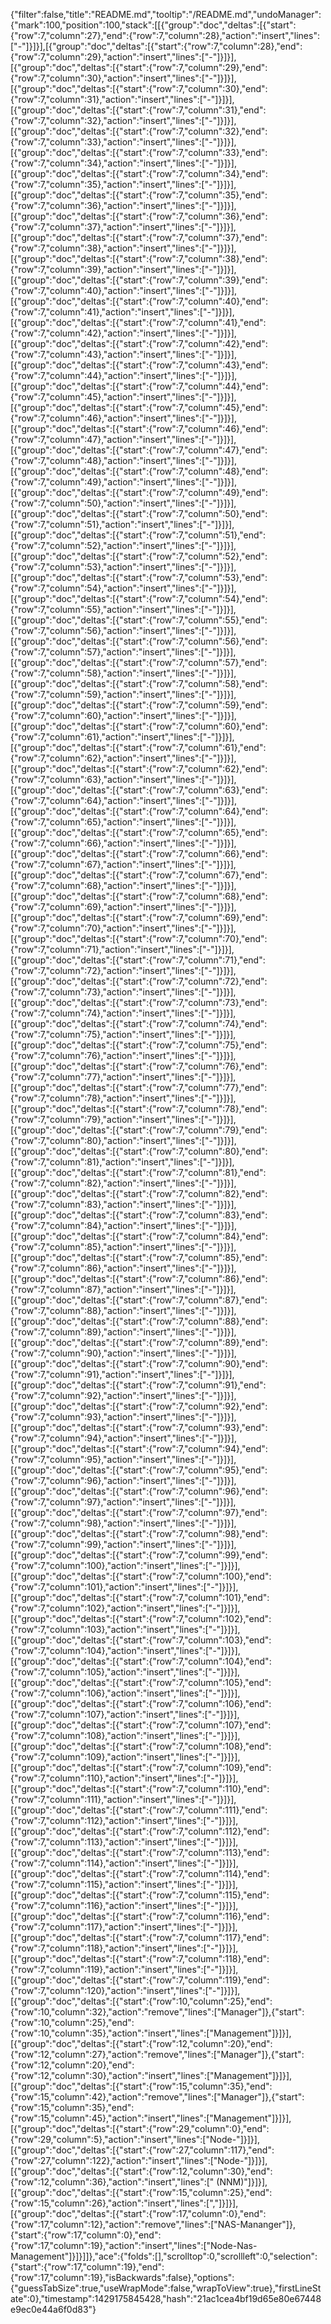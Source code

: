 {"filter":false,"title":"README.md","tooltip":"/README.md","undoManager":{"mark":100,"position":100,"stack":[[{"group":"doc","deltas":[{"start":{"row":7,"column":27},"end":{"row":7,"column":28},"action":"insert","lines":["-"]}]}],[{"group":"doc","deltas":[{"start":{"row":7,"column":28},"end":{"row":7,"column":29},"action":"insert","lines":["-"]}]}],[{"group":"doc","deltas":[{"start":{"row":7,"column":29},"end":{"row":7,"column":30},"action":"insert","lines":["-"]}]}],[{"group":"doc","deltas":[{"start":{"row":7,"column":30},"end":{"row":7,"column":31},"action":"insert","lines":["-"]}]}],[{"group":"doc","deltas":[{"start":{"row":7,"column":31},"end":{"row":7,"column":32},"action":"insert","lines":["-"]}]}],[{"group":"doc","deltas":[{"start":{"row":7,"column":32},"end":{"row":7,"column":33},"action":"insert","lines":["-"]}]}],[{"group":"doc","deltas":[{"start":{"row":7,"column":33},"end":{"row":7,"column":34},"action":"insert","lines":["-"]}]}],[{"group":"doc","deltas":[{"start":{"row":7,"column":34},"end":{"row":7,"column":35},"action":"insert","lines":["-"]}]}],[{"group":"doc","deltas":[{"start":{"row":7,"column":35},"end":{"row":7,"column":36},"action":"insert","lines":["-"]}]}],[{"group":"doc","deltas":[{"start":{"row":7,"column":36},"end":{"row":7,"column":37},"action":"insert","lines":["-"]}]}],[{"group":"doc","deltas":[{"start":{"row":7,"column":37},"end":{"row":7,"column":38},"action":"insert","lines":["-"]}]}],[{"group":"doc","deltas":[{"start":{"row":7,"column":38},"end":{"row":7,"column":39},"action":"insert","lines":["-"]}]}],[{"group":"doc","deltas":[{"start":{"row":7,"column":39},"end":{"row":7,"column":40},"action":"insert","lines":["-"]}]}],[{"group":"doc","deltas":[{"start":{"row":7,"column":40},"end":{"row":7,"column":41},"action":"insert","lines":["-"]}]}],[{"group":"doc","deltas":[{"start":{"row":7,"column":41},"end":{"row":7,"column":42},"action":"insert","lines":["-"]}]}],[{"group":"doc","deltas":[{"start":{"row":7,"column":42},"end":{"row":7,"column":43},"action":"insert","lines":["-"]}]}],[{"group":"doc","deltas":[{"start":{"row":7,"column":43},"end":{"row":7,"column":44},"action":"insert","lines":["-"]}]}],[{"group":"doc","deltas":[{"start":{"row":7,"column":44},"end":{"row":7,"column":45},"action":"insert","lines":["-"]}]}],[{"group":"doc","deltas":[{"start":{"row":7,"column":45},"end":{"row":7,"column":46},"action":"insert","lines":["-"]}]}],[{"group":"doc","deltas":[{"start":{"row":7,"column":46},"end":{"row":7,"column":47},"action":"insert","lines":["-"]}]}],[{"group":"doc","deltas":[{"start":{"row":7,"column":47},"end":{"row":7,"column":48},"action":"insert","lines":["-"]}]}],[{"group":"doc","deltas":[{"start":{"row":7,"column":48},"end":{"row":7,"column":49},"action":"insert","lines":["-"]}]}],[{"group":"doc","deltas":[{"start":{"row":7,"column":49},"end":{"row":7,"column":50},"action":"insert","lines":["-"]}]}],[{"group":"doc","deltas":[{"start":{"row":7,"column":50},"end":{"row":7,"column":51},"action":"insert","lines":["-"]}]}],[{"group":"doc","deltas":[{"start":{"row":7,"column":51},"end":{"row":7,"column":52},"action":"insert","lines":["-"]}]}],[{"group":"doc","deltas":[{"start":{"row":7,"column":52},"end":{"row":7,"column":53},"action":"insert","lines":["-"]}]}],[{"group":"doc","deltas":[{"start":{"row":7,"column":53},"end":{"row":7,"column":54},"action":"insert","lines":["-"]}]}],[{"group":"doc","deltas":[{"start":{"row":7,"column":54},"end":{"row":7,"column":55},"action":"insert","lines":["-"]}]}],[{"group":"doc","deltas":[{"start":{"row":7,"column":55},"end":{"row":7,"column":56},"action":"insert","lines":["-"]}]}],[{"group":"doc","deltas":[{"start":{"row":7,"column":56},"end":{"row":7,"column":57},"action":"insert","lines":["-"]}]}],[{"group":"doc","deltas":[{"start":{"row":7,"column":57},"end":{"row":7,"column":58},"action":"insert","lines":["-"]}]}],[{"group":"doc","deltas":[{"start":{"row":7,"column":58},"end":{"row":7,"column":59},"action":"insert","lines":["-"]}]}],[{"group":"doc","deltas":[{"start":{"row":7,"column":59},"end":{"row":7,"column":60},"action":"insert","lines":["-"]}]}],[{"group":"doc","deltas":[{"start":{"row":7,"column":60},"end":{"row":7,"column":61},"action":"insert","lines":["-"]}]}],[{"group":"doc","deltas":[{"start":{"row":7,"column":61},"end":{"row":7,"column":62},"action":"insert","lines":["-"]}]}],[{"group":"doc","deltas":[{"start":{"row":7,"column":62},"end":{"row":7,"column":63},"action":"insert","lines":["-"]}]}],[{"group":"doc","deltas":[{"start":{"row":7,"column":63},"end":{"row":7,"column":64},"action":"insert","lines":["-"]}]}],[{"group":"doc","deltas":[{"start":{"row":7,"column":64},"end":{"row":7,"column":65},"action":"insert","lines":["-"]}]}],[{"group":"doc","deltas":[{"start":{"row":7,"column":65},"end":{"row":7,"column":66},"action":"insert","lines":["-"]}]}],[{"group":"doc","deltas":[{"start":{"row":7,"column":66},"end":{"row":7,"column":67},"action":"insert","lines":["-"]}]}],[{"group":"doc","deltas":[{"start":{"row":7,"column":67},"end":{"row":7,"column":68},"action":"insert","lines":["-"]}]}],[{"group":"doc","deltas":[{"start":{"row":7,"column":68},"end":{"row":7,"column":69},"action":"insert","lines":["-"]}]}],[{"group":"doc","deltas":[{"start":{"row":7,"column":69},"end":{"row":7,"column":70},"action":"insert","lines":["-"]}]}],[{"group":"doc","deltas":[{"start":{"row":7,"column":70},"end":{"row":7,"column":71},"action":"insert","lines":["-"]}]}],[{"group":"doc","deltas":[{"start":{"row":7,"column":71},"end":{"row":7,"column":72},"action":"insert","lines":["-"]}]}],[{"group":"doc","deltas":[{"start":{"row":7,"column":72},"end":{"row":7,"column":73},"action":"insert","lines":["-"]}]}],[{"group":"doc","deltas":[{"start":{"row":7,"column":73},"end":{"row":7,"column":74},"action":"insert","lines":["-"]}]}],[{"group":"doc","deltas":[{"start":{"row":7,"column":74},"end":{"row":7,"column":75},"action":"insert","lines":["-"]}]}],[{"group":"doc","deltas":[{"start":{"row":7,"column":75},"end":{"row":7,"column":76},"action":"insert","lines":["-"]}]}],[{"group":"doc","deltas":[{"start":{"row":7,"column":76},"end":{"row":7,"column":77},"action":"insert","lines":["-"]}]}],[{"group":"doc","deltas":[{"start":{"row":7,"column":77},"end":{"row":7,"column":78},"action":"insert","lines":["-"]}]}],[{"group":"doc","deltas":[{"start":{"row":7,"column":78},"end":{"row":7,"column":79},"action":"insert","lines":["-"]}]}],[{"group":"doc","deltas":[{"start":{"row":7,"column":79},"end":{"row":7,"column":80},"action":"insert","lines":["-"]}]}],[{"group":"doc","deltas":[{"start":{"row":7,"column":80},"end":{"row":7,"column":81},"action":"insert","lines":["-"]}]}],[{"group":"doc","deltas":[{"start":{"row":7,"column":81},"end":{"row":7,"column":82},"action":"insert","lines":["-"]}]}],[{"group":"doc","deltas":[{"start":{"row":7,"column":82},"end":{"row":7,"column":83},"action":"insert","lines":["-"]}]}],[{"group":"doc","deltas":[{"start":{"row":7,"column":83},"end":{"row":7,"column":84},"action":"insert","lines":["-"]}]}],[{"group":"doc","deltas":[{"start":{"row":7,"column":84},"end":{"row":7,"column":85},"action":"insert","lines":["-"]}]}],[{"group":"doc","deltas":[{"start":{"row":7,"column":85},"end":{"row":7,"column":86},"action":"insert","lines":["-"]}]}],[{"group":"doc","deltas":[{"start":{"row":7,"column":86},"end":{"row":7,"column":87},"action":"insert","lines":["-"]}]}],[{"group":"doc","deltas":[{"start":{"row":7,"column":87},"end":{"row":7,"column":88},"action":"insert","lines":["-"]}]}],[{"group":"doc","deltas":[{"start":{"row":7,"column":88},"end":{"row":7,"column":89},"action":"insert","lines":["-"]}]}],[{"group":"doc","deltas":[{"start":{"row":7,"column":89},"end":{"row":7,"column":90},"action":"insert","lines":["-"]}]}],[{"group":"doc","deltas":[{"start":{"row":7,"column":90},"end":{"row":7,"column":91},"action":"insert","lines":["-"]}]}],[{"group":"doc","deltas":[{"start":{"row":7,"column":91},"end":{"row":7,"column":92},"action":"insert","lines":["-"]}]}],[{"group":"doc","deltas":[{"start":{"row":7,"column":92},"end":{"row":7,"column":93},"action":"insert","lines":["-"]}]}],[{"group":"doc","deltas":[{"start":{"row":7,"column":93},"end":{"row":7,"column":94},"action":"insert","lines":["-"]}]}],[{"group":"doc","deltas":[{"start":{"row":7,"column":94},"end":{"row":7,"column":95},"action":"insert","lines":["-"]}]}],[{"group":"doc","deltas":[{"start":{"row":7,"column":95},"end":{"row":7,"column":96},"action":"insert","lines":["-"]}]}],[{"group":"doc","deltas":[{"start":{"row":7,"column":96},"end":{"row":7,"column":97},"action":"insert","lines":["-"]}]}],[{"group":"doc","deltas":[{"start":{"row":7,"column":97},"end":{"row":7,"column":98},"action":"insert","lines":["-"]}]}],[{"group":"doc","deltas":[{"start":{"row":7,"column":98},"end":{"row":7,"column":99},"action":"insert","lines":["-"]}]}],[{"group":"doc","deltas":[{"start":{"row":7,"column":99},"end":{"row":7,"column":100},"action":"insert","lines":["-"]}]}],[{"group":"doc","deltas":[{"start":{"row":7,"column":100},"end":{"row":7,"column":101},"action":"insert","lines":["-"]}]}],[{"group":"doc","deltas":[{"start":{"row":7,"column":101},"end":{"row":7,"column":102},"action":"insert","lines":["-"]}]}],[{"group":"doc","deltas":[{"start":{"row":7,"column":102},"end":{"row":7,"column":103},"action":"insert","lines":["-"]}]}],[{"group":"doc","deltas":[{"start":{"row":7,"column":103},"end":{"row":7,"column":104},"action":"insert","lines":["-"]}]}],[{"group":"doc","deltas":[{"start":{"row":7,"column":104},"end":{"row":7,"column":105},"action":"insert","lines":["-"]}]}],[{"group":"doc","deltas":[{"start":{"row":7,"column":105},"end":{"row":7,"column":106},"action":"insert","lines":["-"]}]}],[{"group":"doc","deltas":[{"start":{"row":7,"column":106},"end":{"row":7,"column":107},"action":"insert","lines":["-"]}]}],[{"group":"doc","deltas":[{"start":{"row":7,"column":107},"end":{"row":7,"column":108},"action":"insert","lines":["-"]}]}],[{"group":"doc","deltas":[{"start":{"row":7,"column":108},"end":{"row":7,"column":109},"action":"insert","lines":["-"]}]}],[{"group":"doc","deltas":[{"start":{"row":7,"column":109},"end":{"row":7,"column":110},"action":"insert","lines":["-"]}]}],[{"group":"doc","deltas":[{"start":{"row":7,"column":110},"end":{"row":7,"column":111},"action":"insert","lines":["-"]}]}],[{"group":"doc","deltas":[{"start":{"row":7,"column":111},"end":{"row":7,"column":112},"action":"insert","lines":["-"]}]}],[{"group":"doc","deltas":[{"start":{"row":7,"column":112},"end":{"row":7,"column":113},"action":"insert","lines":["-"]}]}],[{"group":"doc","deltas":[{"start":{"row":7,"column":113},"end":{"row":7,"column":114},"action":"insert","lines":["-"]}]}],[{"group":"doc","deltas":[{"start":{"row":7,"column":114},"end":{"row":7,"column":115},"action":"insert","lines":["-"]}]}],[{"group":"doc","deltas":[{"start":{"row":7,"column":115},"end":{"row":7,"column":116},"action":"insert","lines":["-"]}]}],[{"group":"doc","deltas":[{"start":{"row":7,"column":116},"end":{"row":7,"column":117},"action":"insert","lines":["-"]}]}],[{"group":"doc","deltas":[{"start":{"row":7,"column":117},"end":{"row":7,"column":118},"action":"insert","lines":["-"]}]}],[{"group":"doc","deltas":[{"start":{"row":7,"column":118},"end":{"row":7,"column":119},"action":"insert","lines":["-"]}]}],[{"group":"doc","deltas":[{"start":{"row":7,"column":119},"end":{"row":7,"column":120},"action":"insert","lines":["-"]}]}],[{"group":"doc","deltas":[{"start":{"row":10,"column":25},"end":{"row":10,"column":32},"action":"remove","lines":["Manager"]},{"start":{"row":10,"column":25},"end":{"row":10,"column":35},"action":"insert","lines":["Management"]}]}],[{"group":"doc","deltas":[{"start":{"row":12,"column":20},"end":{"row":12,"column":27},"action":"remove","lines":["Manager"]},{"start":{"row":12,"column":20},"end":{"row":12,"column":30},"action":"insert","lines":["Management"]}]}],[{"group":"doc","deltas":[{"start":{"row":15,"column":35},"end":{"row":15,"column":42},"action":"remove","lines":["Manager"]},{"start":{"row":15,"column":35},"end":{"row":15,"column":45},"action":"insert","lines":["Management"]}]}],[{"group":"doc","deltas":[{"start":{"row":29,"column":0},"end":{"row":29,"column":5},"action":"insert","lines":["Node-"]}]}],[{"group":"doc","deltas":[{"start":{"row":27,"column":117},"end":{"row":27,"column":122},"action":"insert","lines":["Node-"]}]}],[{"group":"doc","deltas":[{"start":{"row":12,"column":30},"end":{"row":12,"column":36},"action":"insert","lines":[" (NNM)"]}]}],[{"group":"doc","deltas":[{"start":{"row":15,"column":25},"end":{"row":15,"column":26},"action":"insert","lines":[","]}]}],[{"group":"doc","deltas":[{"start":{"row":17,"column":0},"end":{"row":17,"column":12},"action":"remove","lines":["NAS-Mananger"]},{"start":{"row":17,"column":0},"end":{"row":17,"column":19},"action":"insert","lines":["Node-Nas-Management"]}]}]]},"ace":{"folds":[],"scrolltop":0,"scrollleft":0,"selection":{"start":{"row":17,"column":19},"end":{"row":17,"column":19},"isBackwards":false},"options":{"guessTabSize":true,"useWrapMode":false,"wrapToView":true},"firstLineState":0},"timestamp":1429175845428,"hash":"21ac1cea4bf19d65e80e67448e9ec0e44a6f0d83"}